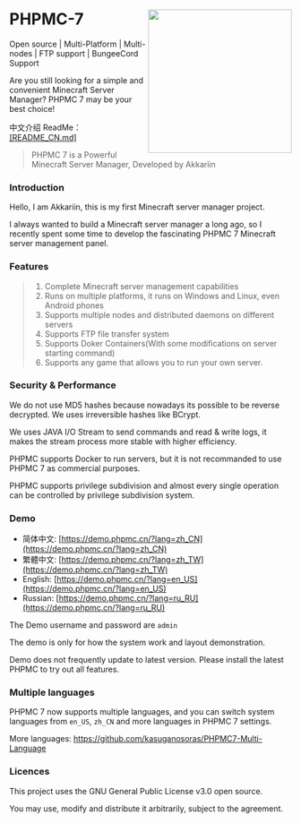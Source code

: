 # <img src="https://i.natfrp.org/3d939a311fe6bf031f25c4eeefda9c39.png" align="right" style="width: 256px">PHPMC-7
Open source | Multi-Platform | Multi-nodes | FTP support | BungeeCord Support

Are you still looking for a simple and convenient Minecraft Server Manager? PHPMC 7 may be your best choice!

中文介绍 ReadMe：[[README_CN.md]](https://github.com/kasuganosoras/PHPMC7/blob/master/README_CN.md)

> PHPMC 7 is a Powerful Minecraft Server Manager, Developed by Akkariin

### Introduction
Hello, I am Akkariin, this is my first Minecraft server manager project.

I always wanted to build a Minecraft server manager a long ago, so I recently spent some time to develop the fascinating PHPMC 7 Minecraft server management panel.

### Features
> 1. Complete Minecraft server management capabilities
> 2. Runs on multiple platforms, it runs on Windows and Linux, even Android phones
> 3. Supports multiple nodes and distributed daemons on different servers
> 4. Supports FTP file transfer system
> 5. Supports Doker Containers(With some modifications on server starting command)
> 6. Supports any game that allows you to run your own server.

### Security & Performance
We do not use MD5 hashes because nowadays its possible to be reverse decrypted. We uses irreversible hashes like BCrypt.

We uses JAVA I/O Stream to send commands and read & write logs, it makes the stream process more stable with higher efficiency.

PHPMC supports Docker to run servers, but it is not recommanded to use PHPMC 7 as commercial purposes.

PHPMC supports privilege subdivision and almost every single operation can be controlled by privilege subdivision system.

### Demo
* 简体中文: [https://demo.phpmc.cn/?lang=zh_CN](https://demo.phpmc.cn/?lang=zh_CN)
* 繁體中文: [https://demo.phpmc.cn/?lang=zh_TW](https://demo.phpmc.cn/?lang=zh_TW)
* English: [https://demo.phpmc.cn/?lang=en_US](https://demo.phpmc.cn/?lang=en_US)
* Russian: [https://demo.phpmc.cn/?lang=ru_RU](https://demo.phpmc.cn/?lang=ru_RU)

The Demo username and password are `admin`

The demo is only for how the system work and layout demonstration. 

Demo does not frequently update to latest version. Please install the latest PHPMC to try out all features.

### Multiple languages
PHPMC 7 now supports multiple languages, and you can switch system languages from `en_US`, `zh_CN` and more languages in PHPMC 7 settings.

More languages: https://github.com/kasuganosoras/PHPMC7-Multi-Language

### Licences
This project uses the GNU General Public License v3.0 open source.

You may use, modify and distribute it arbitrarily, subject to the agreement.
